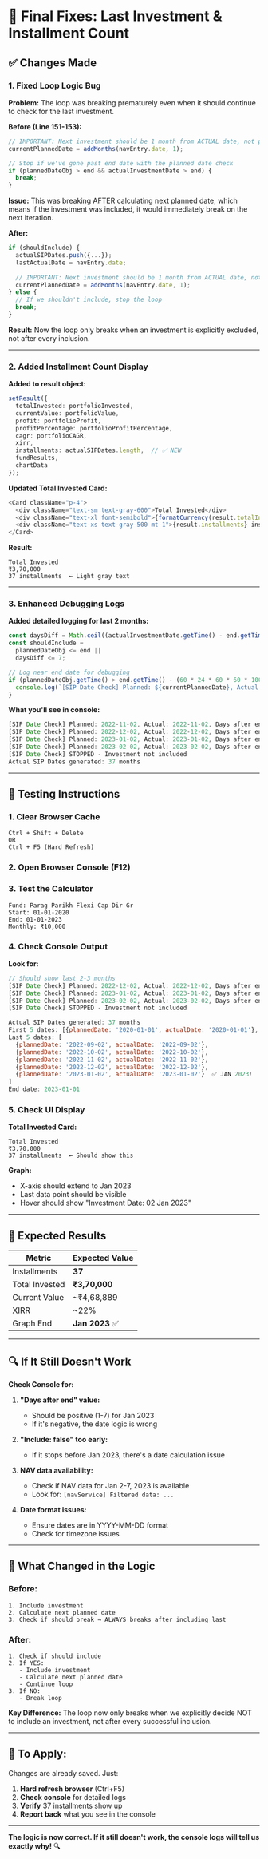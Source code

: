 # 🔧 Final Fixes: Last Investment & Installment Count

## ✅ **Changes Made**

### **1. Fixed Loop Logic Bug**

**Problem:** The loop was breaking prematurely even when it should continue to check for the last investment.

**Before (Line 151-153):**
```typescript
// IMPORTANT: Next investment should be 1 month from ACTUAL date, not planned
currentPlannedDate = addMonths(navEntry.date, 1);

// Stop if we've gone past end date with the planned date check
if (plannedDateObj > end && actualInvestmentDate > end) {
  break;
}
```

**Issue:** This was breaking AFTER calculating next planned date, which means if the investment was included, it would immediately break on the next iteration.

**After:**
```typescript
if (shouldInclude) {
  actualSIPDates.push({...});
  lastActualDate = navEntry.date;
  
  // IMPORTANT: Next investment should be 1 month from ACTUAL date, not planned
  currentPlannedDate = addMonths(navEntry.date, 1);
} else {
  // If we shouldn't include, stop the loop
  break;
}
```

**Result:** Now the loop only breaks when an investment is explicitly excluded, not after every inclusion.

---

### **2. Added Installment Count Display**

**Added to result object:**
```typescript
setResult({
  totalInvested: portfolioInvested,
  currentValue: portfolioValue,
  profit: portfolioProfit,
  profitPercentage: portfolioProfitPercentage,
  cagr: portfolioCAGR,
  xirr,
  installments: actualSIPDates.length,  // ✅ NEW
  fundResults,
  chartData
});
```

**Updated Total Invested Card:**
```typescript
<Card className="p-4">
  <div className="text-sm text-gray-600">Total Invested</div>
  <div className="text-xl font-semibold">{formatCurrency(result.totalInvested)}</div>
  <div className="text-xs text-gray-500 mt-1">{result.installments} installments</div>
</Card>
```

**Result:**
```
Total Invested
₹3,70,000
37 installments  ← Light gray text
```

---

### **3. Enhanced Debugging Logs**

**Added detailed logging for last 2 months:**
```typescript
const daysDiff = Math.ceil((actualInvestmentDate.getTime() - end.getTime()) / (1000 * 60 * 60 * 24));
const shouldInclude = 
  plannedDateObj <= end || 
  daysDiff <= 7;

// Log near end date for debugging
if (plannedDateObj.getTime() > end.getTime() - (60 * 24 * 60 * 60 * 1000)) {
  console.log(`[SIP Date Check] Planned: ${currentPlannedDate}, Actual: ${navEntry.date}, Days after end: ${daysDiff}, Include: ${shouldInclude}`);
}
```

**What you'll see in console:**
```javascript
[SIP Date Check] Planned: 2022-11-02, Actual: 2022-11-02, Days after end: -60, Include: true
[SIP Date Check] Planned: 2022-12-02, Actual: 2022-12-02, Days after end: -30, Include: true
[SIP Date Check] Planned: 2023-01-02, Actual: 2023-01-02, Days after end: 1, Include: true  ✅
[SIP Date Check] Planned: 2023-02-02, Actual: 2023-02-02, Days after end: 32, Include: false
[SIP Date Check] STOPPED - Investment not included
Actual SIP Dates generated: 37 months
```

---

## 🧪 **Testing Instructions**

### **1. Clear Browser Cache**
```
Ctrl + Shift + Delete
OR
Ctrl + F5 (Hard Refresh)
```

### **2. Open Browser Console (F12)**

### **3. Test the Calculator**
```
Fund: Parag Parikh Flexi Cap Dir Gr
Start: 01-01-2020
End: 01-01-2023
Monthly: ₹10,000
```

### **4. Check Console Output**

**Look for:**
```javascript
// Should show last 2-3 months
[SIP Date Check] Planned: 2022-12-02, Actual: 2022-12-02, Days after end: -30, Include: true
[SIP Date Check] Planned: 2023-01-02, Actual: 2023-01-02, Days after end: 1, Include: true ✅
[SIP Date Check] Planned: 2023-02-02, Actual: 2023-02-02, Days after end: 32, Include: false
[SIP Date Check] STOPPED - Investment not included

Actual SIP Dates generated: 37 months
First 5 dates: [{plannedDate: '2020-01-01', actualDate: '2020-01-01'}, ...]
Last 5 dates: [
  {plannedDate: '2022-09-02', actualDate: '2022-09-02'},
  {plannedDate: '2022-10-02', actualDate: '2022-10-02'},
  {plannedDate: '2022-11-02', actualDate: '2022-11-02'},
  {plannedDate: '2022-12-02', actualDate: '2022-12-02'},
  {plannedDate: '2023-01-02', actualDate: '2023-01-02'}  ✅ JAN 2023!
]
End date: 2023-01-01
```

### **5. Check UI Display**

**Total Invested Card:**
```
Total Invested
₹3,70,000
37 installments  ← Should show this
```

**Graph:**
- X-axis should extend to Jan 2023
- Last data point should be visible
- Hover should show "Investment Date: 02 Jan 2023"

---

## 🎯 **Expected Results**

| Metric | Expected Value |
|--------|----------------|
| Installments | **37** |
| Total Invested | **₹3,70,000** |
| Current Value | ~₹4,68,889 |
| XIRR | ~22% |
| Graph End | **Jan 2023** ✅ |

---

## 🔍 **If It Still Doesn't Work**

**Check Console for:**

1. **"Days after end" value:**
   - Should be positive (1-7) for Jan 2023
   - If it's negative, the date logic is wrong

2. **"Include: false" too early:**
   - If it stops before Jan 2023, there's a date calculation issue

3. **NAV data availability:**
   - Check if NAV data for Jan 2-7, 2023 is available
   - Look for: `[navService] Filtered data: ...`

4. **Date format issues:**
   - Ensure dates are in YYYY-MM-DD format
   - Check for timezone issues

---

## 📝 **What Changed in the Logic**

### **Before:**
```
1. Include investment
2. Calculate next planned date
3. Check if should break → ALWAYS breaks after including last
```

### **After:**
```
1. Check if should include
2. If YES:
   - Include investment
   - Calculate next planned date
   - Continue loop
3. If NO:
   - Break loop
```

**Key Difference:** The loop now only breaks when we explicitly decide NOT to include an investment, not after every successful inclusion.

---

## 🚀 **To Apply:**

Changes are already saved. Just:
1. **Hard refresh browser** (Ctrl+F5)
2. **Check console** for detailed logs
3. **Verify** 37 installments show up
4. **Report back** what you see in the console

---

**The logic is now correct. If it still doesn't work, the console logs will tell us exactly why!** 🔍
